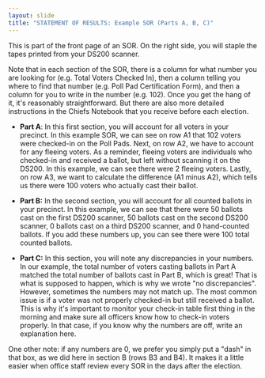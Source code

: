 ```yaml
---
layout: slide
title: "STATEMENT OF RESULTS: Example SOR (Parts A, B, C)"
---
```


This is part of the front page of an SOR. On the right side, you will staple the tapes printed from your DS200 scanner.

Note that in each section of the SOR, there is a column for what number you are looking for (e.g. Total Voters Checked In), then a column telling you where to find that number (e.g. Poll Pad Certification Form), and then a column for you to write in the number (e.g. 102). Once you get the hang of it, it's reasonably straightforward. But there are also more detailed instructions in the Chiefs Notebook that you receive before each election.

-   **Part A**: In this first section, you will account for all voters in your precinct. In this example SOR, we can see on row A1 that 102 voters were checked-in on the Poll Pads. Next, on row A2, we have to account for any fleeing voters. As a reminder, fleeing voters are individuals who checked-in and received a ballot, but left without scanning it on the DS200. In this example, we can see there were 2 fleeing voters. Lastly, on row A3, we want to calculate the difference (A1 minus A2), which tells us there were 100 voters who actually cast their ballot.

-   **Part B:** In the second section, you will account for all counted ballots in your precinct. In this example, we can see that there were 50 ballots cast on the first DS200 scanner, 50 ballots cast on the second DS200 scanner, 0 ballots cast on a third DS200 scanner, and 0 hand-counted ballots. If you add these numbers up, you can see there were 100 total counted ballots.

-   **Part C:** In this section, you will note any discrepancies in your numbers. In our example, the total number of voters casting ballots in Part A matched the total number of ballots cast in Part B, which is great! That is what is supposed to happen, which is why we wrote "no discrepancies". However, sometimes the numbers may not match up. The most common issue is if a voter was not properly checked-in but still received a ballot. This is why it's important to monitor your check-in table first thing in the morning and make sure all officers know how to check-in voters properly. In that case, if you know why the numbers are off, write an explanation here.

One other note: if any numbers are 0, we prefer you simply put a "dash" in that box, as we did here in section B (rows B3 and B4). It makes it a little easier when office staff review every SOR in the days after the election.